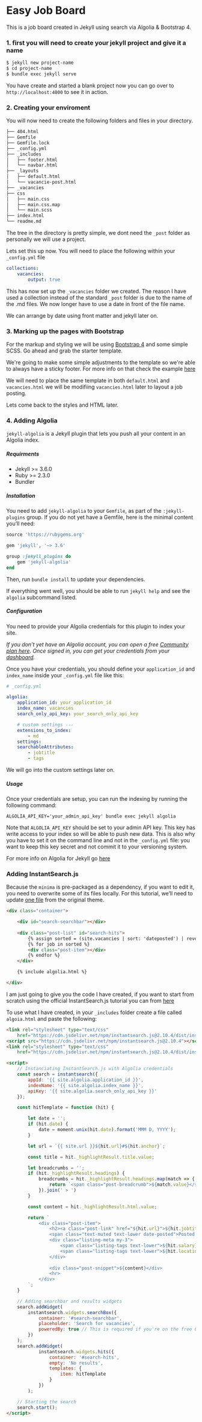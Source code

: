 # Easy Job Board 

This is a job board created in Jekyll using search via Algolia & Bootstrap 4.

### 1. first you will need to create your jekyll project and give it a name

```bash
$ jekyll new project-name
$ cd project-name
$ bundle exec jekyll serve
```

You have create and started a blank project now you can go over to `http://localhost:4000` to see it in action.

### 2. Creating your enviroment

You will now need to create the following folders and files in your directory.

```bash
├── 404.html
├── Gemfile
├── Gemfile.lock
├── _config.yml
├── _includes
│   ├── footer.html
│   └── navbar.html
├── _layouts
│   ├── default.html
│   └── vacancie-post.html
├── _vacancies
├── css
│   ├── main.css
│   ├── main.css.map
│   └── main.scss
├── index.html
└── readme.md
```

The tree in the directory is pretty simple, we dont need the `_post` folder as personally we will use a project. 

Lets set this up now. You will need to place the following within your `_config.yml` file

```yml
collections:
    vacancies:
        output: true
```

This has now set up the `_vacancies` folder we created. The reason I have used a collection instead of the standard `_post` folder is due to the name of the .md files. We now longer have to use a date in front of the file name. 

We can arrange by date using front matter and jekyll later on.

### 3. Marking up the pages with Bootstrap

For the markup and styling we will be using [Bootstrap 4](https://getbootstrap.com/docs/4.3/getting-started/introduction/) and some simple SCSS. Go ahead and grab the starter template.

We're going to make some simple adjustments to the template so we're able to always have a sticky footer. For more info on that check the example [here](https://getbootstrap.com/docs/4.3/examples/sticky-footer/)

We will need to place the same template in both `default.html` and `vacancies.html` we will be modifiing `vacancies.html` later to layout a job posting.

Lets come back to the styles and HTML later.

### 4. Adding Algolia

`jekyll-algolia` is a Jekyll plugin that lets you push all your content in an Algolia index.

##### Requirments

- Jekyll >= 3.6.0
- Ruby >= 2.3.0
- Bundler

##### Installation

You need to add `jekyll-algolia` to your `Gemfile`, as part of the `:jekyll-plugins` group. If you do not yet have a Gemfile, here is the minimal content you’ll need:

```ruby
source 'https://rubygems.org'

gem 'jekyll', '~> 3.6'

group :jekyll_plugins do
    gem 'jekyll-algolia'
end
```

Then, run `bundle install` to update your dependencies.

If everything went well, you should be able to run `jekyll help` and see the `algolia` subcommand listed.

##### Configuration 

You need to provide your Algolia credentials for this plugin to index your site.

_If you don’t yet have an Algolia account, you can open a free [Community plan here](https://www.algolia.com/users/sign_up/hacker). Once signed in, you can get your credentials from your [dashboard](https://www.algolia.com/api-keys)._

Once you have your credentials, you should define your `application_id` and `index_name` inside your `_config.yml` file like this:

```yml
# _config.yml

algolia:
    application_id: your_application_id
    index_name: vacancies
    search_only_api_key: your_search_only_api_key

    # custom settings ---
    extensions_to_index:
        - md
    settings:
    searchableAttributes:
        - jobtitle
        - tags
```

We will go into the custom settings later on.

##### Usage 

Once your credentials are setup, you can run the indexing by running the following command:

`ALGOLIA_API_KEY='your_admin_api_key' bundle exec jekyll algolia`

Note that `ALGOLIA_API_KEY` should be set to your admin API key. This key has write access to your index so will be able to push new data. This is also why you have to set it on the command line and not in the `_config.yml` file: you want to keep this key secret and not commit it to your versioning system.

For more info on Algolia for Jekyll go [here](https://community.algolia.com/jekyll-algolia/getting-started.html)

### Adding InstantSearch.js

Because the `minima` is pre-packaged as a dependency, if you want to edit it, you need to overwrite some of its files locally. For this tutorial, we’ll need to update [one file](https://raw.githubusercontent.com/jekyll/minima/master/_layouts/home.html) from the original theme.

```html
<div class="container">

    <div id="search-searchbar"></div>
    
    <div class="post-list" id="search-hits">
        {% assign sorted = (site.vacancies | sort: 'dateposted') | reverse %}
        {% for job in sorted %}
        <div class="post-item"></div>
        {% endfor %}
    </div>

    {% include algolia.html %}

</div>
```

I am just going to give you the code I have created, if you want to start from scratch using the official InstantSearch.js tutorial you can from [here](https://community.algolia.com/jekyll-algolia/blog.html)

To use what I have created, in your `_includes` folder create a file called `algoia.html` and paste the following:

```html
<link rel="stylesheet" type="text/css"
    href="https://cdn.jsdelivr.net/npm/instantsearch.js@2.10.4/dist/instantsearch.min.css">
<script src="https://cdn.jsdelivr.net/npm/instantsearch.js@2.10.4"></script>
<link rel="stylesheet" type="text/css"
    href="https://cdn.jsdelivr.net/npm/instantsearch.js@2.10.4/dist/instantsearch-theme-algolia.min.css">

<script>
    // Instanciating InstantSearch.js with Algolia credentials
    const search = instantsearch({
        appId: '{{ site.algolia.application_id }}',
        indexName: '{{ site.algolia.index_name }}',
        apiKey: '{{ site.algolia.search_only_api_key }}'
    });

    const hitTemplate = function (hit) {

        let date = '';
        if (hit.date) {
            date = moment.unix(hit.date).format('MMM D, YYYY');
        }

        let url = `{{ site.url }}${hit.url}#${hit.anchor}`;

        const title = hit._highlightResult.title.value;

        let breadcrumbs = '';
        if (hit._highlightResult.headings) {
            breadcrumbs = hit._highlightResult.headings.map(match => {
                return `<span class="post-breadcrumb">${match.value}</span>`
            }).join(' > ')
        }

        const content = hit._highlightResult.html.value;

        return `
            <div class="post-item">
                <h2><a class="post-link" href="${hit.url}">${hit.jobtitle}</a></h2>
                <span class="text-muted text-lower date-posted">Posted ${hit.dateposted}</span>
                <div class="listing-meta my-3">
                    <span class="listing-tags text-lower">${hit.salary}</span>
                    <span class="listing-tags text-lower">${hit.location}</span>
                </div>
                
                <div class="post-snippet">${content}</div>
                <hr>
            </div>
        `;
    }

    // Adding searchbar and results widgets
    search.addWidget(
        instantsearch.widgets.searchBox({
            container: '#search-searchbar',
            placeholder: 'Search for vacancies',
            poweredBy: true // This is required if you're on the free Community plan
        })
    );
    search.addWidget(
            instantsearch.widgets.hits({
                container: '#search-hits',
                empty: 'No results',
                templates: {
                    item: hitTemplate 
                }
            })
        );

    // Starting the search
    search.start();
</script>

```
